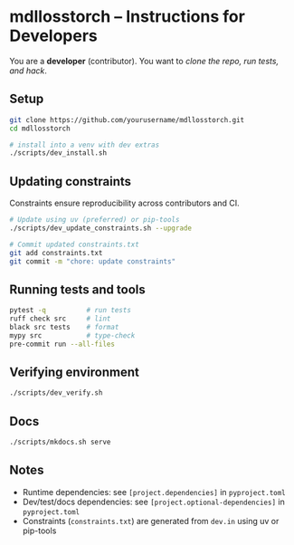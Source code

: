 
# mdllosstorch – Instructions for Developers

You are a **developer** (contributor). You want to *clone the repo, run tests, and hack*.

## Setup
```bash
git clone https://github.com/yourusername/mdllosstorch.git
cd mdllosstorch

# install into a venv with dev extras
./scripts/dev_install.sh
```

## Updating constraints
Constraints ensure reproducibility across contributors and CI.

```bash
# Update using uv (preferred) or pip-tools
./scripts/dev_update_constraints.sh --upgrade

# Commit updated constraints.txt
git add constraints.txt
git commit -m "chore: update constraints"
```

## Running tests and tools
```bash
pytest -q          # run tests
ruff check src     # lint
black src tests    # format
mypy src           # type-check
pre-commit run --all-files
```

## Verifying environment
```bash
./scripts/dev_verify.sh
```

## Docs
```bash
./scripts/mkdocs.sh serve
```

## Notes
- Runtime dependencies: see `[project.dependencies]` in `pyproject.toml`
- Dev/test/docs dependencies: see `[project.optional-dependencies]` in `pyproject.toml`
- Constraints (`constraints.txt`) are generated from `dev.in` using uv or pip-tools
